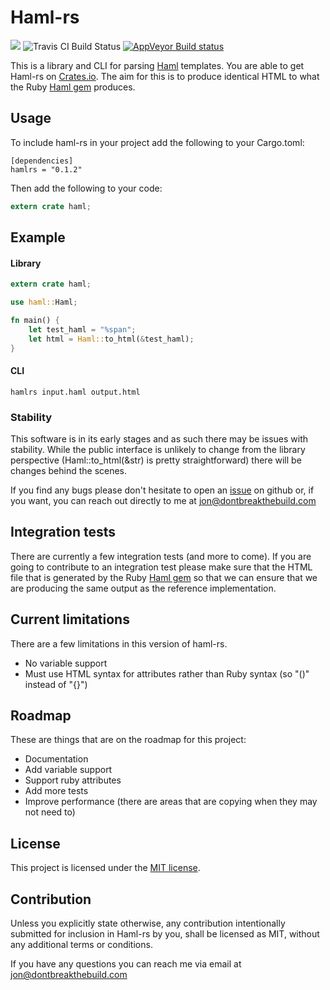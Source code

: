 # Haml-rs

[![](https://img.shields.io/crates/v/hamlrs.svg?maxAge=25920)](https://crates.io/crates/hamlrs) ![Travis CI Build Status](https://travis-ci.org/jhartwell/haml-rs.svg?branch=master) [![AppVeyor Build status](https://ci.appveyor.com/api/projects/status/fyxb0eq5n9aje8l4?svg=true)](https://ci.appveyor.com/project/jhartwell/haml-rs)

This is a library and CLI for parsing [Haml](http://haml.info/) templates. You are able to get Haml-rs on [Crates.io](https://crates.io/crates/hamlrs). The aim for this is to produce identical HTML to what the Ruby [Haml gem](https://rubygems.org/gems/haml) produces.

## Usage

To include haml-rs in your project add the following to your Cargo.toml:

```
[dependencies]
hamlrs = "0.1.2"
```
Then add the following to your code:

```rust
extern crate haml;
```
## Example

#### Library
```rust
extern crate haml;

use haml::Haml;

fn main() {
    let test_haml = "%span";
    let html = Haml::to_html(&test_haml);
}
```

#### CLI

`hamlrs input.haml output.html`


### Stability

This software is in its early stages and as such there may be issues with stability. While the public interface is unlikely to change from the library perspective (Haml::to_html(&str) is pretty straightforward) there will be changes behind the scenes.

If you find any bugs please don't hesitate to open an [issue](https://github.com/jhartwell/haml-rs/issues) on github or, if you want, you can reach out directly to me at jon@dontbreakthebuild.com


## Integration tests

There are currently a few integration tests (and more to come). If you are going to contribute to an integration test please make sure that the HTML file that is generated by the Ruby [Haml gem](https://rubygems.org/gems/haml) so that we can ensure that we are producing the same output as the reference implementation.

## Current limitations

There are a few limitations in this version of haml-rs. 

  * No variable support
  * Must use HTML syntax for attributes rather than Ruby syntax (so "()" instead of "{}")


## Roadmap

These are things that are on the roadmap for this project:

  * Documentation
  * Add variable support
  * Support ruby attributes
  * Add more tests
  * Improve performance (there are areas that are copying when they may not need to)


## License

This project is licensed under the [MIT license](https://github.com/jhartwell/haml-rs/blob/master/LICENSE).

## Contribution

Unless you explicitly state otherwise, any contribution intentionally submitted for inclusion in Haml-rs by you, shall be licensed as MIT, without any additional terms or conditions.


If you have any questions you can reach me via email at jon@dontbreakthebuild.com